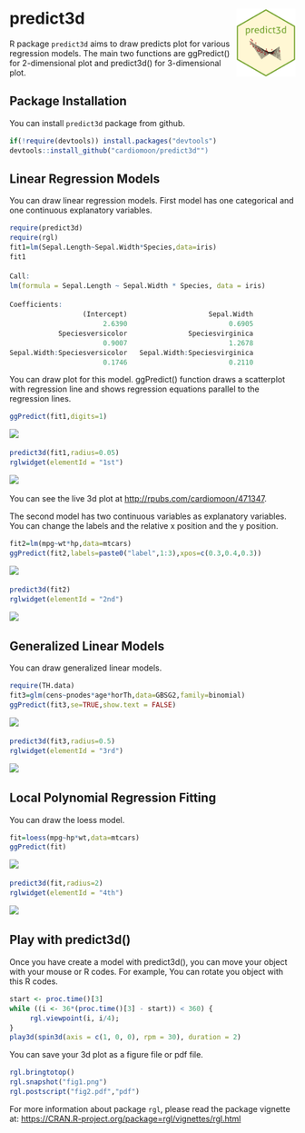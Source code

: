 predict3d <img src="inst/figures/imgfile.png" align="right" height="120" width="103.6"/>
=======================================================================================



R package `predict3d` aims to draw predicts plot for various regression models. The main two functions are ggPredict() for 2-dimensional plot and predict3d() for 3-dimensional plot.

## Package Installation

You can install `predict3d` package from github.


```r
if(!require(devtools)) install.packages("devtools")
devtools::install_github("cardiomoon/predict3d"")
```

## Linear Regression Models

You can draw linear regression models. First model has one categorical and one continuous explanatory variables.


```r
require(predict3d)
require(rgl)
fit1=lm(Sepal.Length~Sepal.Width*Species,data=iris)
fit1

Call:
lm(formula = Sepal.Length ~ Sepal.Width * Species, data = iris)

Coefficients:
                  (Intercept)                    Sepal.Width  
                       2.6390                         0.6905  
            Speciesversicolor               Speciesvirginica  
                       0.9007                         1.2678  
Sepal.Width:Speciesversicolor   Sepal.Width:Speciesvirginica  
                       0.1746                         0.2110  
```

You can draw plot for this model. ggPredict() function draws a scatterplot with regression line and shows regression equations parallel to the regression lines.


```r
ggPredict(fit1,digits=1)
```

![](https://github.com/cardiomoon/predict3d/blob/master/figure/fig1-1.png?raw=true)

```r
predict3d(fit1,radius=0.05)
rglwidget(elementId = "1st")
```
![](https://github.com/cardiomoon/predict3d/blob/master/figure/fig1.png?raw=true)


You can see the live 3d plot at http://rpubs.com/cardiomoon/471347.

The second model has two continuous variables as explanatory variables. You can change the labels and the relative x position and the y position.


```r
fit2=lm(mpg~wt*hp,data=mtcars)
ggPredict(fit2,labels=paste0("label",1:3),xpos=c(0.3,0.4,0.3))
```

![](https://github.com/cardiomoon/predict3d/blob/master/figure/fig2-1.png?raw=true)

```r
predict3d(fit2)
rglwidget(elementId = "2nd")
```
![](https://github.com/cardiomoon/predict3d/blob/master/figure/fig2.png?raw=true)


## Generalized Linear Models

You can draw generalized linear models.


```r
require(TH.data)
fit3=glm(cens~pnodes*age*horTh,data=GBSG2,family=binomial)
ggPredict(fit3,se=TRUE,show.text = FALSE)
```

![](https://github.com/cardiomoon/predict3d/blob/master/figure/fig3-1.png?raw=true)

```r
predict3d(fit3,radius=0.5)
rglwidget(elementId = "3rd")
```

![](https://github.com/cardiomoon/predict3d/blob/master/figure/fig3.png?raw=true)

## Local Polynomial Regression Fitting

You can draw the loess model.


```r
fit=loess(mpg~hp*wt,data=mtcars)
ggPredict(fit)
```

![](https://github.com/cardiomoon/predict3d/blob/master/figure/fig4-1.png?raw=true)

```r
predict3d(fit,radius=2)
rglwidget(elementId = "4th")
```
![](https://github.com/cardiomoon/predict3d/blob/master/figure/fig4.png?raw=true)


## Play with predict3d()

Once you have create a model with predict3d(), you can move your object with your mouse or R codes. For example, You can rotate you object with this R codes.


```r
start <- proc.time()[3]
while ((i <- 36*(proc.time()[3] - start)) < 360) {
     rgl.viewpoint(i, i/4); 
}
play3d(spin3d(axis = c(1, 0, 0), rpm = 30), duration = 2)
```

You can save your 3d plot as a figure file or pdf file.


```r
rgl.bringtotop()
rgl.snapshot("fig1.png")
rgl.postscript("fig2.pdf","pdf")
```

For more information about package `rgl`, please read the package vignette at: https://CRAN.R-project.org/package=rgl/vignettes/rgl.html

